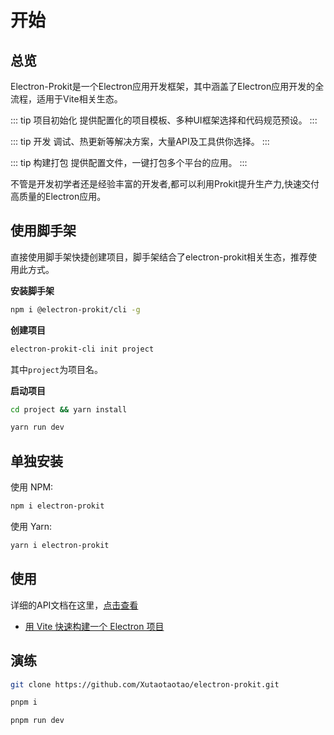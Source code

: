 # 开始

## 总览

Electron-Prokit是一个Electron应用开发框架，其中涵盖了Electron应用开发的全流程，适用于Vite相关生态。

::: tip 项目初始化
提供配置化的项目模板、多种UI框架选择和代码规范预设。
:::

::: tip 开发
调试、热更新等解决方案，大量API及工具供你选择。
:::

::: tip 构建打包
提供配置文件，一键打包多个平台的应用。
:::

不管是开发初学者还是经验丰富的开发者,都可以利用Prokit提升生产力,快速交付高质量的Electron应用。

## 使用脚手架

直接使用脚手架快捷创建项目，脚手架结合了electron-prokit相关生态，推荐使用此方式。

**安装脚手架**

```bash
npm i @electron-prokit/cli -g
```

**创建项目**


```bash
electron-prokit-cli init project
```

其中`project`为项目名。

**启动项目**
```bash
cd project && yarn install

yarn run dev
```


## 单独安装

使用 NPM:

```bash
npm i electron-prokit
```
使用 Yarn:

```bash
yarn i electron-prokit
```

## 使用

详细的API文档在这里，<a href="https://xutaotaotao.github.io/electron-prokit/zh" target="_blank">点击查看</a>

- <a href="https://xutaotaotao.github.io/electron-prokit/zh/tutorials/create-vite-electron-service.html" target="_blank">用 Vite 快速构建一个 Electron 项目</a>


## 演练

```bash
git clone https://github.com/Xutaotaotao/electron-prokit.git

pnpm i 

pnpm run dev

```